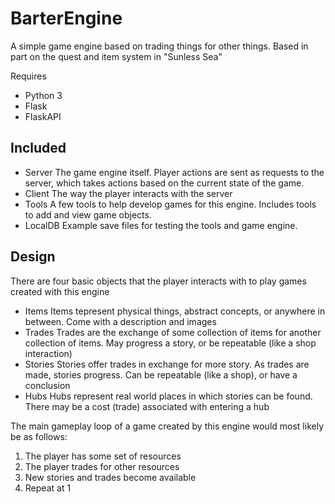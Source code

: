 # BarterEngine
A simple game engine based on trading things for other things. Based in part on the quest and item system in "Sunless Sea"

Requires
- Python 3
- Flask
- FlaskAPI

## Included

- Server
  The game engine itself. Player actions are sent as requests to the server, which takes actions based on the current state of the game.
- Client
  The way the player interacts with the server
- Tools
  A few tools to help develop games for this engine. Includes tools to add and view game objects.
- LocalDB
  Example save files for testing the tools and game engine.

## Design

There are four basic objects that the player interacts with to play games created with this engine

- Items
  Items tepresent physical things, abstract concepts, or anywhere in between. Come with a description and images
- Trades
  Trades are the exchange of some collection of items for another collection of items. May progress a story, or be repeatable (like a shop interaction)
- Stories
  Stories offer trades in exchange for more story. As trades are made, stories progress. Can be repeatable (like a shop), or have a conclusion
- Hubs
  Hubs represent real world places in which stories can be found. There may be a cost (trade) associated with entering a hub

The main gameplay loop of a game created by this engine would most likely be as follows:
1. The player has some set of resources
2. The player trades for other resources
3. New stories and trades become available
4. Repeat at 1